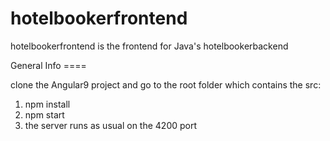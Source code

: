 # hotelbookerfrontend
hotelbookerfrontend is the frontend for Java's hotelbookerbackend

General Info ====

clone the Angular9 project and go to the root folder which contains the src:

  1) npm install
  2) npm start
  3) the server runs as usual on the 4200 port

